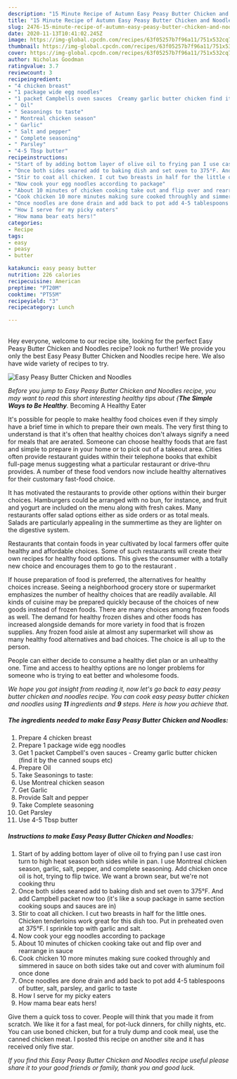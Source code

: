 ```yaml
---
description: "15 Minute Recipe of Autumn Easy Peasy Butter Chicken and Noodles"
title: "15 Minute Recipe of Autumn Easy Peasy Butter Chicken and Noodles"
slug: 2476-15-minute-recipe-of-autumn-easy-peasy-butter-chicken-and-noodles
date: 2020-11-13T10:41:02.245Z
image: https://img-global.cpcdn.com/recipes/63f05257b7f96a11/751x532cq70/easy-peasy-butter-chicken-and-noodles-recipe-main-photo.jpg
thumbnail: https://img-global.cpcdn.com/recipes/63f05257b7f96a11/751x532cq70/easy-peasy-butter-chicken-and-noodles-recipe-main-photo.jpg
cover: https://img-global.cpcdn.com/recipes/63f05257b7f96a11/751x532cq70/easy-peasy-butter-chicken-and-noodles-recipe-main-photo.jpg
author: Nicholas Goodman
ratingvalue: 3.7
reviewcount: 3
recipeingredient:
- "4 chicken breast"
- "1 package wide egg noodles"
- "1 packet Campbells oven sauces  Creamy garlic butter chicken find it by the canned soups etc"
- " Oil"
- " Seasonings to taste"
- " Montreal chicken season"
- " Garlic"
- " Salt and pepper"
- " Complete seasoning"
- " Parsley"
- "4-5 Tbsp butter"
recipeinstructions:
- "Start of by adding bottom layer of olive oil to frying pan I use cast iron turn to high heat season both sides while in pan. I use Montreal chicken season, garlic, salt, pepper, and complete seasoning. Add chicken once oil is hot, trying to flip twice. We want a brown sear, but we&#39;re not cooking thru"
- "Once both sides seared add to baking dish and set oven to 375°F. And add Campbell packet now too (it&#39;s like a soup package in same section cooking soups and sauces are in)"
- "Stir to coat all chicken. I cut two breasts in half for the little ones. Chicken tenderloins work great for this dish too. Put in preheated oven at 375°F. I sprinkle top with garlic and salt."
- "Now cook your egg noodles according to package"
- "About 10 minutes of chicken cooking take out and flip over and rearrange in sauce"
- "Cook chicken 10 more minutes making sure cooked throughly and simmered in sauce on both sides take out and cover with aluminum foil once done"
- "Once noodles are done drain and add back to pot add 4-5 tablespoons of butter, salt, parsley, and garlic to taste"
- "How I serve for my picky eaters"
- "How mama bear eats hers!"
categories:
- Recipe
tags:
- easy
- peasy
- butter

katakunci: easy peasy butter 
nutrition: 226 calories
recipecuisine: American
preptime: "PT20M"
cooktime: "PT55M"
recipeyield: "3"
recipecategory: Lunch

---
```

<br>
Hey everyone, welcome to our recipe site, looking for the perfect Easy Peasy Butter Chicken and Noodles recipe? look no further! We provide you only the best Easy Peasy Butter Chicken and Noodles recipe here. We also have wide variety of recipes to try.
<br>


![Easy Peasy Butter Chicken and Noodles](https://img-global.cpcdn.com/recipes/63f05257b7f96a11/751x532cq70/easy-peasy-butter-chicken-and-noodles-recipe-main-photo.jpg)

<i>Before you jump to Easy Peasy Butter Chicken and Noodles recipe, you may want to read this short interesting healthy tips about {<strong>The Simple Ways to Be Healthy</strong>.</i>
Becoming A Healthy Eater

It's possible for people to make healthy food choices even if they simply have a brief time in which to prepare their own meals. The very first thing to understand is that it's often that healthy choices don't always signify a need for meals that are aerated. Someone can choose healthy foods that are fast and simple to prepare in your home or to pick out of a takeout area. Cities often provide restaurant guides within their telephone books that exhibit full-page menus suggesting what a particular restaurant or drive-thru provides. A number of these food vendors now include healthy alternatives for their customary fast-food choice.

 It has motivated the restaurants to provide other options within their burger choices. Hamburgers could be arranged with no bun, for instance, and fruit and yogurt are included on the menu along with fresh cakes. Many restaurants offer salad options either as side orders or as total meals.  Salads are particularly appealing in the summertime as they are lighter on the digestive system.

Restaurants that contain foods in year cultivated by local farmers offer quite healthy and affordable choices. Some of such restaurants will create their own recipes for healthy food options.  This gives the consumer with a totally new choice and encourages them to go to the restaurant .

If house preparation of food is preferred, the alternatives for healthy choices increase. Seeing a neighborhood grocery store or supermarket emphasizes the number of healthy choices that are readily available.  All kinds of cuisine may be prepared quickly because of the choices of new goods instead of frozen foods. There are many choices among frozen foods as well. The demand for healthy frozen dishes and other foods has increased alongside demands for more variety in food that is frozen supplies. Any frozen food aisle at almost any supermarket will show as many healthy food alternatives and bad choices. The choice is all up to the person.

People can either decide to consume a healthy diet plan or an unhealthy one. Time and access to healthy options are no longer problems for someone who is trying to eat better and wholesome foods.


<i>We hope you got insight from reading it, now let's go back to easy peasy butter chicken and noodles recipe. You can cook easy peasy butter chicken and noodles using <strong>11</strong> ingredients and <strong>9</strong> steps. Here is how you achieve that.
</i>

##### The ingredients needed to make Easy Peasy Butter Chicken and Noodles:

1. Prepare 4 chicken breast
1. Prepare 1 package wide egg noodles
1. Get 1 packet Campbell&#39;s oven sauces - Creamy garlic butter chicken (find it by the canned soups etc)
1. Prepare  Oil
1. Take  Seasonings to taste:
1. Use  Montreal chicken season
1. Get  Garlic
1. Provide  Salt and pepper
1. Take  Complete seasoning
1. Get  Parsley
1. Use 4-5 Tbsp butter


##### Instructions to make Easy Peasy Butter Chicken and Noodles:

1. Start of by adding bottom layer of olive oil to frying pan I use cast iron turn to high heat season both sides while in pan. I use Montreal chicken season, garlic, salt, pepper, and complete seasoning. Add chicken once oil is hot, trying to flip twice. We want a brown sear, but we&#39;re not cooking thru
1. Once both sides seared add to baking dish and set oven to 375°F. And add Campbell packet now too (it&#39;s like a soup package in same section cooking soups and sauces are in)
1. Stir to coat all chicken. I cut two breasts in half for the little ones. Chicken tenderloins work great for this dish too. Put in preheated oven at 375°F. I sprinkle top with garlic and salt.
1. Now cook your egg noodles according to package
1. About 10 minutes of chicken cooking take out and flip over and rearrange in sauce
1. Cook chicken 10 more minutes making sure cooked throughly and simmered in sauce on both sides take out and cover with aluminum foil once done
1. Once noodles are done drain and add back to pot add 4-5 tablespoons of butter, salt, parsley, and garlic to taste
1. How I serve for my picky eaters
1. How mama bear eats hers!


Give them a quick toss to cover. People will think that you made it from scratch. We like it for a fast meal, for pot-luck dinners, for chilly nights, etc. You can use boned chicken, but for a truly dump and cook meal, use the canned chicken meat. I posted this recipe on another site and it has received only five star. 

<i>If you find this Easy Peasy Butter Chicken and Noodles recipe useful please share it to your good friends or family, thank you and good luck.</i>
